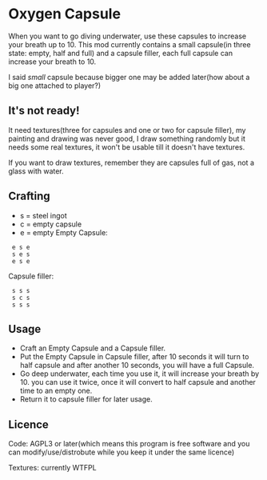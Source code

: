 Oxygen Capsule
==============
When you want to go diving underwater, use these capsules to increase your
breath up to 10.
This mod currently contains a small capsule(in three state: empty, half and
full)  and a capsule filler, each full capsule can increase your breath to 10.

I said *small* capsule because bigger one may be added later(how about a big
one attached to player?)

## It's not ready!
It need textures(three for capsules and one or two for capsule filler), my
painting and drawing was never good, I draw something randomly but it needs
some real textures, it won't be usable till it doesn't have textures.

If you want to draw textures, remember they are capsules full of gas, not
a glass with water.

## Crafting
 - s = steel ingot
 - c = empty capsule
 - e = empty
Empty Capsule:
```
 e s e
 s e s
 e s e
```
Capsule filler:
```
 s s s
 s c s
 s s s
```

## Usage
 - Craft an Empty Capsule and a Capsule filler.
 - Put the Empty Capsule in Capsule filler, after 10 seconds it will turn to
   half capsule and after another 10 seconds, you will have a full Capsule.
 - Go deep underwater, each time you use it, it will increase your breath by
   10\. you can use it twice, once it will convert to half capsule and another
   time to an empty one.
 - Return it to capsule filler for later usage.

## Licence
Code: AGPL3 or later(which means this program is free software and you can
modify/use/distrobute while you keep it under the same licence)

Textures: currently WTFPL
